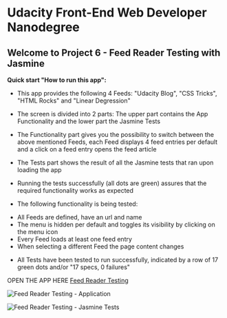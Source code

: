 Udacity Front-End Web Developer Nanodegree
===========================================
## Welcome to Project 6 - Feed Reader Testing with Jasmine


**Quick start "How to run this app":**

- This app provides the following 4 Feeds: "Udacity Blog", "CSS Tricks", "HTML Rocks" and "Linear Degression"

- The screen is divided into 2 parts: The upper part contains the App Functionality and the lower part the Jasmine Tests

- The Functionality part gives you the possibility to switch between the above mentioned Feeds, each Feed displays 4 feed entries per default and a click on a feed entry opens the feed article

- The Tests part shows the result of all the Jasmine tests that ran upon loading the app

- Running the tests successfully (all dots are green) assures that the required functionality works as expected

- The following functionality is being tested:
* All Feeds are defined, have an url and name
* The menu is hidden per default and toggles its visibility by clicking on the menu icon
* Every Feed loads at least one feed entry
* When selecting a different Feed the page content changes

- All Tests have been tested to run successfully, indicated by a row of 17 green dots and/or "17 specs, 0 failures"

OPEN THE APP HERE <a href="http://ayannone.github.io/Nanodegree-Project-6-Feed-Reader-Testing/">Feed Reader Testing</a>

![Feed Reader Testing - Application](https://github.com/ayannone/Nanodegree-Project-6-Feed-Reader-Testing/raw/master/img/screenshot_app.png)

![Feed Reader Testing - Jasmine Tests](https://github.com/ayannone/Nanodegree-Project-6-Feed-Reader-Testing/raw/master/img/screenshot_tests.png)
